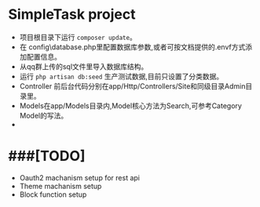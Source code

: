 SimpleTask project
========================
 * 项目根目录下运行 `composer update`。
 * 在 config\database.php里配置数据库参数,或者可按文档提供的.envf方式添加配置信息。
 * 从qq群上传的sql文件里导入数据库结构。
 * 运行 `php artisan db:seed` 生产测试数据,目前只设置了分类数据。
 * Controller 前后台代码分别在app/Http/Controllers/Site和同级目录Admin目录里。
 * Models在app/Models目录内,Model核心方法为Search,可参考Category Model的写法。
 *
 ###[TODO]
========================
 * Oauth2 machanism setup for rest api
 * Theme machanism setup
 * Block function setup
